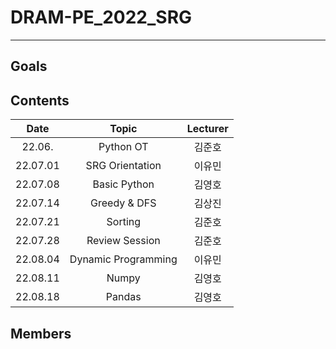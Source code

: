 # DRAM-PE_2022_SRG

---



## Goals

## Contents

|       Date       | Topic | Lecturer |
|:----------------:|:----------------------------------------:|:----------------------------------:|
| 22.06.　 | Python OT | 김준호 |
| 22.07.01 | SRG Orientation | 이유민 |
| 22.07.08 | Basic Python  | 김영호 |
| 22.07.14 | Greedy & DFS | 김상진 |
| 22.07.21 | Sorting | 김준호 |
| 22.07.28 | Review Session | 김준호 |
| 22.08.04 | Dynamic Programming | 이유민 |
| 22.08.11 | Numpy | 김영호 |
| 22.08.18 | Pandas | 김영호 |


## Members
